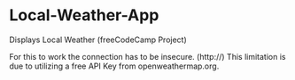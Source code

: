 # Local-Weather-App
Displays Local Weather (freeCodeCamp Project)

For this to work the connection has to be insecure. (http://) This limitation is due to utilizing a free API Key from
openweathermap.org.
